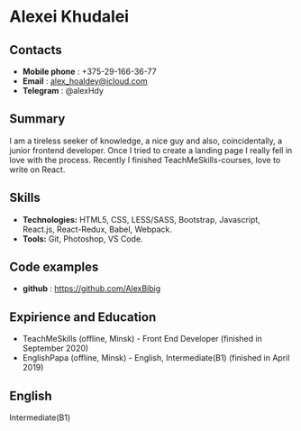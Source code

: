 # Alexei Khudalei

## Contacts

- **Mobile phone** : +375-29-166-36-77
- **Email** : alex_hoaldey@icloud.com
- **Telegram** : @alexHdy

## Summary

I am a tireless seeker of knowledge, a nice guy and also, coincidentally, a junior frontend developer.
Once I tried to create a landing page I really fell in love with the process. Recently I finished TeachMeSkills-courses, love to write on React.

## Skills

- **Technologies:** HTML5, CSS, LESS/SASS, Bootstrap, Javascript, React.js, React-Redux, Babel, Webpack.
- **Tools:** Git, Photoshop, VS Code.

## Code examples

- **github** : https://github.com/AlexBibig

## Expirience and Education

- TeachMeSkills (offline, Minsk) - Front End Developer (finished in September 2020)
- EnglishPapa (offline, Minsk) - English, Intermediate(B1) (finished in April 2019)

## English

Intermediate(B1)
